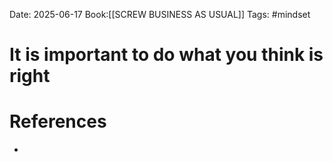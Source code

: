 Date: 2025-06-17
Book:[[SCREW BUSINESS AS USUAL]]
Tags: #mindset 


# It is important to do what you think is right



# References
- 
 